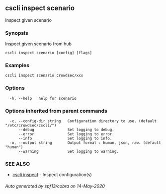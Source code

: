 ## cscli inspect scenario

Inspect given scenario

### Synopsis

Inspect given scenario from hub

```
cscli inspect scenario [config] [flags]
```

### Examples

```
cscli inspect scenario crowdsec/xxx
```

### Options

```
  -h, --help   help for scenario
```

### Options inherited from parent commands

```
  -c, --config-dir string   Configuration directory to use. (default "/etc/crowdsec/cscli/")
      --debug               Set logging to debug.
      --error               Set logging to error.
      --info                Set logging to info.
  -o, --output string       Output format : human, json, raw. (default "human")
      --warning             Set logging to warning.
```

### SEE ALSO

* [cscli inspect](cscli_inspect.md)	 - Inspect configuration(s)

###### Auto generated by spf13/cobra on 14-May-2020
